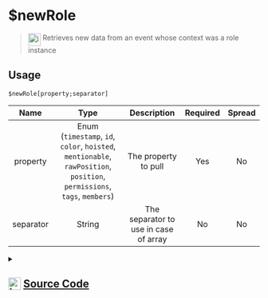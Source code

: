 # $newRole
> <img align="top" src="https://upload.wikimedia.org/wikipedia/commons/thumb/e/e4/Infobox_info_icon.svg/160px-Infobox_info_icon.svg.png?20150409153300" alt="image" width="25" height="auto"> Retrieves new data from an event whose context was a role instance
## Usage
```
$newRole[property;separator]
```
| Name | Type | Description | Required | Spread
| :---: | :---: | :---: | :---: | :---: |
property | Enum (`timestamp`, `id`, `color`, `hoisted`, `mentionable`, `rawPosition`, `position`, `permissions`, `tags`, `members`) | The property to pull | Yes | No
separator | String | The separator to use in case of array | No | No
<details>
<summary>
    
## <img align="top" src="https://cdn4.iconfinder.com/data/icons/iconsimple-logotypes/512/github-512.png" alt="image" width="25" height="auto">  [Source Code](https://github.com/tryforge/ForgeScript-V2/blob/main/src/native/newRole.ts)
    
</summary>
    
```ts
import { RoleProperties, RoleProperty } from "../properties/role"
import { ArgType, NativeFunction, Return } from "../structures"

export default new NativeFunction({
    name: "$newRole",
    version: "1.0.0",
    description: "Retrieves new data from an event whose context was a role instance",
    brackets: true,
    unwrap: true,
    args: [
        {
            name: "property",
            description: "The property to pull",
            rest: false,
            type: ArgType.Enum,
            enum: RoleProperty,
            required: true,
        },
        {
            name: "separator",
            description: "The separator to use in case of array",
            rest: false,
            type: ArgType.String,
        },
    ],
    execute(ctx, [prop, sep]) {
        return this.success(RoleProperties[prop](ctx.states?.role?.new, sep))
    },
})

```
    
</details>